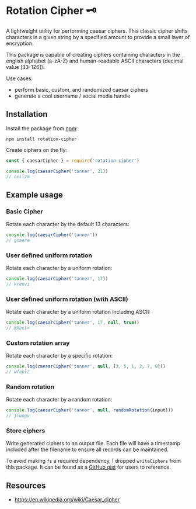 # Rotation Cipher 🗝️
A lightweight utility for performing caesar ciphers. This classic cipher shifts characters in a given string by a specified amount to provide a small layer of encryption.

This package is capable of creating ciphers containing characters in the english alphabet (a-zA-Z) and human-readable ASCII characters (decimal value [33-126]).

Use cases:
- perform basic, custom, and randomized caesar ciphers
- generate a cool username / social media handle

## Installation
Install the package from [npm](https://www.npmjs.com/package/rotation-cipher):

```shell
npm install rotation-cipher
```

Create ciphers on the fly:

```js
const { caesarCipher } = require('rotation-cipher')

console.log(caesarCipher('tanner', 21))
// oviizm
```

## Example usage

### Basic Cipher
Rotate each character by the default 13 characters:
```js
console.log(caesarCipher('tanner'))
// gnaare
```

### User defined uniform rotation
Rotate each character by a uniform rotation:
```js
console.log(caesarCipher('tanner', 17))
// kreevi
```

### User defined uniform rotation (with ASCII)
Rotate each character by a uniform rotation including ASCII:
```js
console.log(caesarCipher('tanner', 17, null, true))
// @Xee\>
```

### Custom rotation array
Rotate each character by a specific rotation:
```js
console.log(caesarCipher('tanner', null, [3, 5, 1, 2, 7, 8]))
// wfoplz
```

### Random rotation
Rotate each character by a random rotation:
```js
console.log(caesarCipher('tanner', null, randomRotation(input)))
// jiwogv
```

### Store ciphers
Write generated ciphers to an output file. Each file will have a timestamp included after the filename to ensure all records can be maintained.

To avoid making `fs` a required dependency, I dropped `writeCiphers` from this package. It can be found as a [GitHub gist](https://gist.github.com/tannerdolby/ffb9c8fc7992a8b2cff1d2a6dca524c3) for users to reference.

## Resources
- https://en.wikipedia.org/wiki/Caesar_cipher